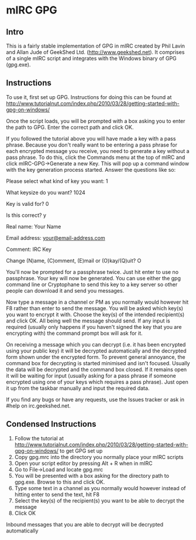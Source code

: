 mIRC GPG
========

Intro
-----

This is a fairly stable implementation of GPG in mIRC created by Phil Lavin and Allan Jude of GeekShed Ltd. (http://www.geekshed.net).
It comprises of a single mIRC script and integrates with the Windows binary of GPG (gpg.exe).

Instructions
------------

To use it, first set up GPG. Instructions for doing this can be found at http://www.tutorialnut.com/index.php/2010/03/28/getting-started-with-gpg-on-windows/ 

Once the script loads, you will be prompted with a box asking you to enter the path to GPG. Enter the correct path and click OK. 

If you followed the tutorial above you will have made a key with a pass phrase. Because you don't really want to be entering a pass phrase for each encrypted message you receive, you need to generate a key without a pass phrase. To do this, click the Commands menu at the top of mIRC and click mIRC-GPG->Generate a new Key. This will pop up a command window with the key generation process started. Answer the questions like so: 

Please select what kind of key you want: 1 

What keysize do you want? 1024 

Key is valid for? 0 

Is this correct? y 

Real name: Your Name 

Email address: your@email-address.com 

Comment: IRC Key 

Change (N)ame, (C)omment, (E)mail or (O)kay/(Q)uit? O 

You'll now be prompted for a passphrase twice. Just hit enter to use no passphrase. Your key will now be generated. You can use either the gpg command line or Cryptophane to send this key to a key server so other people can download it and send you messages. 

Now type a message in a channel or PM as you normally would however hit F8 rather than enter to send the message. You will be asked which key(s) you want to encrypt it with. Choose the key(s) of the intended recipient(s) and click OK. All being well the message should send. If any input is required (usually only happens if you haven't signed the key that you are encrypting with) the command prompt box will ask for it. 

On receiving a message which you can decrypt (i.e. it has been encrypted using your public key) it will be decrypted automatically and the decrypted form shown under the encrypted form. To prevent general annoyance, the command box for decrypting is started minimised and isn't focused. Usually the data will be decrypted and the command box closed. If it remains open it will be waiting for input (usually asking for a pass phrase if someone encrypted using one of your keys which requires a pass phrase). Just open it up from the taskbar manually and input the required data. 

If you find any bugs or have any requests, use the Issues tracker or ask in #help on irc.geekshed.net.

Condensed Instructions
------------

1) Follow the tutorial at http://www.tutorialnut.com/index.php/2010/03/28/getting-started-with-gpg-on-windows/ to get GPG set up
2) Copy gpg.mrc into the directory you normally place your mIRC scripts
3) Open your script editor by pressing Alt + R when in mIRC
4) Go to File->Load and locate gpg.mrc
5) You will be presented with a box asking for the directory path to gpg.exe. Browse to this and click OK.
6) Type some text in a channel as you normally would however instead of hitting enter to send the text, hit F8
7) Select the key(s) of the recipient(s) you want to be able to decrypt the message
8) Click OK

Inbound messages that you are able to decrypt will be decrypted automatically
